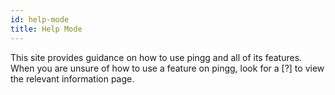 ```yaml
---
id: help-mode
title: Help Mode
---
```

This site provides guidance on how to use pingg and all of its features. When you are unsure of how to use a feature on pingg, look for a [?] to view the relevant information page.